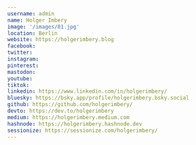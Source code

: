 ```yaml
---
username: admin
name: Holger Imbery
image: '/images/01.jpg'
location: Berlin
website: https://holgerimbery.blog
facebook: 
twitter: 
instagram: 
pinterest:
mastodon: 
youtube:
tiktok:
linkedin: https://www.linkedin.com/in/holgerimbery/
bluesky: https://bsky.app/profile/holgerimbery.bsky.social
github: https://github.com/holgerimbery/
devto: https://dev.to/holgerimbery
medium: https://holgerimbery.medium.com
hashnode: https://holgerimbery.hashnode.dev
sessionize: https://sessionize.com/holgerimbery/
---
```

